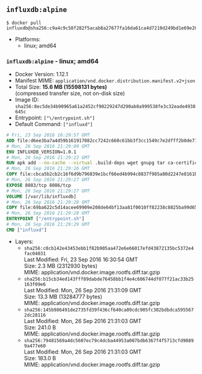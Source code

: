 ## `influxdb:alpine`

```console
$ docker pull influxdb@sha256:c9a4c9c58f282f5acab8a27677fa16da61ca4d7210d249bd1e69e263073b2ec7
```

-	Platforms:
	-	linux; amd64

### `influxdb:alpine` - linux; amd64

-	Docker Version: 1.12.1
-	Manifest MIME: `application/vnd.docker.distribution.manifest.v2+json`
-	Total Size: **15.6 MB (15598131 bytes)**  
	(compressed transfer size, not on-disk size)
-	Image ID: `sha256:8ec5de34b90965a61a2452cf90229247d290ab8a999538fe3c32eade4938645c`
-	Entrypoint: `["\/entrypoint.sh"]`
-	Default Command: `["influxd"]`

```dockerfile
# Fri, 23 Sep 2016 16:29:57 GMT
ADD file:d6ee3ba7a4d59b161917082cc7242c660c61bb3f3cc1549c7e2dfff2b0de7104 in / 
# Mon, 26 Sep 2016 21:29:09 GMT
ENV INFLUXDB_VERSION=1.0.1
# Mon, 26 Sep 2016 21:29:22 GMT
RUN apk add --no-cache --virtual .build-deps wget gnupg tar ca-certificates &&     update-ca-certificates &&     gpg --keyserver hkp://ha.pool.sks-keyservers.net         --recv-keys 05CE15085FC09D18E99EFB22684A14CF2582E0C5 &&     wget -q https://dl.influxdata.com/influxdb/releases/influxdb-${INFLUXDB_VERSION}-static_linux_amd64.tar.gz.asc &&     wget -q https://dl.influxdata.com/influxdb/releases/influxdb-${INFLUXDB_VERSION}-static_linux_amd64.tar.gz &&     gpg --batch --verify influxdb-${INFLUXDB_VERSION}-static_linux_amd64.tar.gz.asc influxdb-${INFLUXDB_VERSION}-static_linux_amd64.tar.gz &&     mkdir -p /usr/src &&     tar -C /usr/src -xzf influxdb-${INFLUXDB_VERSION}-static_linux_amd64.tar.gz &&     rm -f /usr/src/influxdb-*/influxdb.conf &&     chmod +x /usr/src/influxdb-*/* &&     cp -a /usr/src/influxdb-*/* /usr/bin/ &&     rm -rf *.tar.gz* /usr/src /root/.gnupg &&     apk del .build-deps
# Mon, 26 Sep 2016 21:29:26 GMT
COPY file:cbca5b2cb2c16f6d9b796839e1bcf66ed4b994c8837f985a80d2247e8161bcc7 in /etc/influxdb/influxdb.conf 
# Mon, 26 Sep 2016 21:29:27 GMT
EXPOSE 8083/tcp 8086/tcp
# Mon, 26 Sep 2016 21:29:27 GMT
VOLUME [/var/lib/influxdb]
# Mon, 26 Sep 2016 21:29:28 GMT
COPY file:69ba622c5d14acee69909e208de64bf13aa81f0010ff82238c8825ba99d65290 in /entrypoint.sh 
# Mon, 26 Sep 2016 21:29:28 GMT
ENTRYPOINT ["/entrypoint.sh"]
# Mon, 26 Sep 2016 21:29:29 GMT
CMD ["influxd"]
```

-	Layers:
	-	`sha256:c0cb142e43453ebb1f82b905aa472e6e66017efd43872135bc5372e4fac04031`  
		Last Modified: Fri, 23 Sep 2016 16:30:54 GMT  
		Size: 2.3 MB (2312930 bytes)  
		MIME: application/vnd.docker.image.rootfs.diff.tar.gzip
	-	`sha256:b15cb34ed143fff89dabde76458bb1f4e4c606744df077f21ac33b25163f09e6`  
		Last Modified: Mon, 26 Sep 2016 21:31:09 GMT  
		Size: 13.3 MB (13284777 bytes)  
		MIME: application/vnd.docker.image.rootfs.diff.tar.gzip
	-	`sha256:145b986491de2735fd39f436cf640ca09cdc905fc302bdbdca5955672dc28116`  
		Last Modified: Mon, 26 Sep 2016 21:31:03 GMT  
		Size: 241.0 B  
		MIME: application/vnd.docker.image.rootfs.diff.tar.gzip
	-	`sha256:79481569a4dc5607ec79c4dcba44953a007bdb6367f4f5713cfd90899a477e60`  
		Last Modified: Mon, 26 Sep 2016 21:31:03 GMT  
		Size: 183.0 B  
		MIME: application/vnd.docker.image.rootfs.diff.tar.gzip
